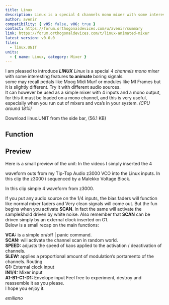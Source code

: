 ```yaml
---
title: Linux
description: Linux is a special 4 channels mono mixer with some interesting features to animate boring signals.
author: avenir
compatibility: { v05: false, v06: true }
contact: https://forum.orthogonaldevices.com/u/avenir/summary
link: https://forum.orthogonaldevices.com/t/linux-animated-mixer
latest version: v0.0.0
files:
  - linux.UNIT
units:
  - { name: Linux, category: Mixer }
---
```

I am pleased to introduce <em><strong>LINUX</strong></em>
<md-img src="LINUX/ea98cc3934ac29dfbd74ad1940eb38f47b22885d.png" alt=""></md-img>
<em>Linux</em> is a special <em>4 channels mono mixer</em> with some interesting
features <strong>to animate</strong> boring signals.<br />
some may recall pedals like Moog Midi Murf or modules like MI Frames but it is
slightly different. Try it with different audio sources.<br />
It can however be used as a simple mixer with 4 inputs and a mono output, for
this it must be loaded on a mono channel, and this is very useful, especially
when you run out of mixers and vca&rsquo;s in your system.
<em>(CPU around 18%)</em>

<md-img src="LINUX/419238f55fb6a7c8ef9d5b4f9ac2c9bcd0505c25.png" alt=""></md-img>

Download linux.UNIT from the side bar, (56.1 KB) 

## Function
<md-img src="LINUX/a2b8f85eda3dbbdeca246cab8d9cd7b648aa84ad.png" alt=""></md-img>

## Preview

Here is a small preview of the unit: In the videos I simply inserted the 4

waveform outs from my Tip-Top Audio z3000 VCO into the Linux inputs. In this
clip the z3000 i sequenced by a Malekko Voltage Block.
<youtube :video-id="'uI0ptvQMj7Y'"></youtube>

In this clip simple 4 waveform from z3000.
<youtube :video-id="'cLrwJiPy3-Y'"></youtube>

If you put any audio source on the 1/4 inputs, the bias faders will function
like normal mixer faders and Very clean signals will come out. But the fun
begins when you activate <strong>SCAN</strong>. In fact the same will activate
the sample&amp;hold driven by white noise. Also remember that
<strong>SCAN</strong> can be driven simply by an external clock inserted on
G1.<br />
Below is a small recap on the main functions:

<strong>VCA:</strong> is a simple on/off | panic command.<br />
<strong>SCAN:</strong> will activate the channel scan in random world.<br />
<strong>SPEED:</strong> adjusts the speed of kaos applied to the activation /
deactivation of channels.<br />
<strong>SLEW:</strong> applies a proportional amount of modulation&rsquo;s
portamento of the channels. Routing<br />
<strong>G1:</strong> External clock input<br />
<strong>IN1/4:</strong> Mixer input<br />
<strong>A1-B1-C1-D1:</strong> Envelope input Feel free to experiment, destroy
and reassemble it as you please.<br />
I hope you enjoy it.

<em>emiliano</em>
